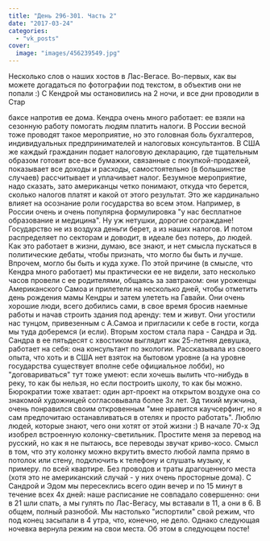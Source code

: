 ```yaml
---
title: "День 296-301. Часть 2"
date: "2017-03-24"
categories: 
  - "vk_posts"
cover:
  image: "images/456239549.jpg"
---
```


Несколько слов о наших хостов в Лас-Вегасе. Во-первых, как вы можете догадаться по фотографии под текстом, в объектив они не попали :) С Кендрой мы остановились на 2 ночи, и все дни проводили в Стар

<!--more--> баксе напротив ее дома. Кендра очень много работает: ее взяли на сезонную работу помогать людям платить налоги. В России весной тоже проводят такое мероприятие, но это головная боль бухгалтеров, индивидуальных предпринимателей и налоговых консультантов. В США же каждый гражданин подает налоговую декларацию, где тщательным образом готовит все-все бумажки, связанные с покупкой-продажей, показывает все доходы и расходы, самостоятельно (в большинстве случаев) рассчитывает и уплачивает налог. Безумное мероприятие, надо сказать, зато американцы четко понимают, откуда что берется, сколько налогов платят и какой от этого результат. Это же кардинально влияет на осознание роли государства во всем этом. Например, в России очень и очень популярна формулировка "у нас бесплатное образование и медицина". Ну уж нетушки, дорогие сограждане! Государство не из воздуха деньги берет, а из наших налогов. И потом распределяет по секторам и доводит, в идеале без потерь, до людей. Как это работает в жизни, думаю, все знают, и нет смысла пускаться в политические дебаты, чтобы признать, что могло бы быть и лучше. Впрочем, могло бы быть и куда хуже. По этой причине (в смысле, что Кендра много работает) мы практически ее не видели, зато несколько часов провели с ее родителями, общаясь за завтраком: они уроженцы Американского Самоа и прилетели на несколько дней, чтобы отметить день рождения мамы Кендры и затем улететь на Гавайи. Они очень хорошие люди, всего добились сами, в свое время бросив наемные работы и начав строить здания под аренду: тем и живут. Они угостили нас тунцом, привезенным с А.Самоа и пригласили к себе в гости, когда мы туда доберемся (и если). Вторым хостом стала пара - Сандра и Эд. Сандра в ее пятьдесят с хвостиком выглядит как 25-летняя девушка, работает на себя: она консультант по экологии. Рассказывала из своего опыта, что хоть и в США нет взяток на бытовом уровне (а на уровне государства существует вполне себе официальное лобби), но "договариваться" тут тоже умеют: если хочешь вылить что-нибудь в реку, то как бы нельзя, но если построить школу, то как бы можно. Бюрократии тоже хватает: один арт-проект на открытом воздухе она со знакомой художницей согласовывала более 3х лет. Эд тихий мужчина, очень понравился своим откровенным "мне нравится каучсерфинг, но я сам предпочитаю останавливаться в отелях и просто работать". Люблю людей, которые знают, чего они хотят от этой жизни :) В начале 70-х Эд изобрел встроенную колонку-светильник. Простите меня за перевод на русский, но как я не пытаюсь, все переводы звучат криво-косо. Смысл в том, что эту колонку можно вкрутить вместо любой лампа прямо в потолок или стену, подключить к телефону и слушать музыку, к примеру. по всей квартире. Без проводов и траты драгоценного места (хотя это не американский случай - у них очень просторные дома). С Сандрой и Эдом мы пересеклись всего один вечер и по 15 минут в течение всех 4х дней: наше расписание не совпадало совершенно: они в 21 шли спать, а мы гулять по Лас-Вегасу, мы вставали в 11, а они в 6. В общем, полный разнобой. Мы настолько "испортили" свой режим, что под конец засыпали в 4 утра, что, конечно, не дело. Однако следующая ночевка вернула режим на свои места. Об этом в следующем посте!
